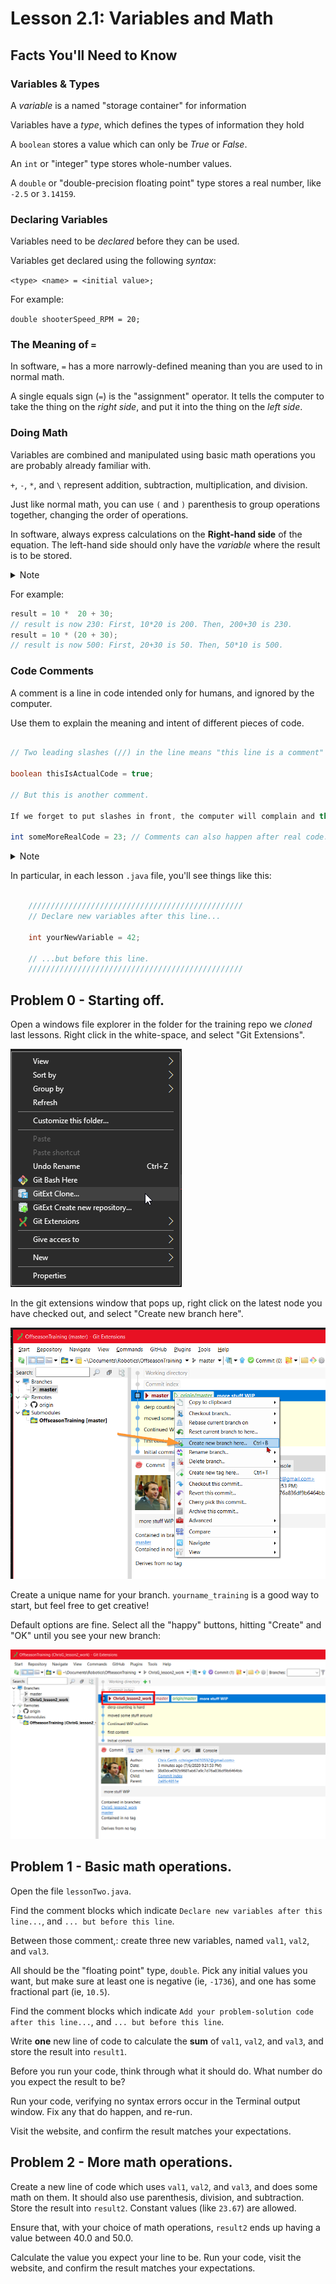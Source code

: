 
# Lesson 2.1: Variables and Math

## Facts You'll Need to Know

### Variables & Types

A _variable_ is a named "storage container" for information

Variables have a _type_, which defines the types of information they hold

A `boolean` stores a value which can only be _True_ or _False_.

An `int` or "integer" type stores whole-number values.

A `double` or "double-precision floating point" type stores a real number, like `-2.5` or `3.14159`. 

### Declaring Variables

Variables need to be _declared_ before they can be used.

Variables get declared using the following _syntax_:

`<type> <name> = <initial value>;`

For example:

`double shooterSpeed_RPM = 20;`

### The Meaning of `=`

In software, `=` has a more narrowly-defined meaning than you are used to in normal math.

A single equals sign (`=`) is the "assignment" operator. It tells the computer to take the thing on the _right side_, and put it into the thing on the _left side_. 

### Doing Math 

Variables are combined and manipulated using basic math operations you are probably already familiar with.

`+`, `-`, `*`, and `\` represent addition, subtraction, multiplication, and division.

Just like normal math, you can use `(` and `)` parenthesis to group operations together, changing the order of operations.

In software, always express calculations on the **Right-hand side** of the equation. The left-hand side should only have the *variable* where the result is to be stored.

<details>
<summary> Note </summary>
Chris learned the acronym PEMDAS (pronounced "paehm-dahs") to describe the Math order of operations. (Parenthesis, then exponentiation, then multiplication, then division, then addition, then subtraction). Chris also learned the trigonometric ratios and functions with the pneumonic not as our Native American friend SOH-CAH-TOA, but as "Some Old Hippie Caught Another Hippie Tripping On Acid" This explains a lot about Chris. We'll assume none of these are commonly-used pneumonic devices, and avoid their usage. But if you happen to know them, well, you can assume you'll turn out like Chris.
</details>


For example:

```java
result = 10 *  20 + 30;  
// result is now 230: First, 10*20 is 200. Then, 200+30 is 230.
result = 10 * (20 + 30); 
// result is now 500: First, 20+30 is 50. Then, 50*10 is 500.
```

### Code Comments

A comment is a line in code intended only for humans, and ignored by the computer.

Use them to explain the meaning and intent of different pieces of code.

```java

// Two leading slashes (//) in the line means "this line is a comment"

boolean thisIsActualCode = true;

// But this is another comment.

If we forget to put slashes in front, the computer will complain and throw "syntax" errors on this line.

int someMoreRealCode = 23; // Comments can also happen after real code.

```

<details>
<summary> Note </summary>

```java
/* Slash-star sequences surrounding text is also a comment */

double anotherPieceOfRealCode = 123.456;

/**
 * Code comments may
 * also take up more than
 * one line if you use the
 * slash-star format
 */ 

```
</details>

In particular, in each lesson `.java` file, you'll see things like this:

```java

    ////////////////////////////////////////////////
    // Declare new variables after this line...

    int yourNewVariable = 42;

    // ...but before this line.
    ////////////////////////////////////////////////
```


## Problem 0 - Starting off.

Open a windows file explorer in the folder for the training repo we _cloned_ last lessons. Right click in the white-space, and select "Git Extensions".

![](doc/gitext_clone.png)

In the git extensions window that pops up, right click on the latest node you have checked out, and select "Create new branch here".

![](doc/gitext_new_branch.png)

Create a unique name for your branch. `yourname_training` is a good way to start, but feel free to get creative!

Default options are fine. Select all the "happy" buttons, hitting "Create" and "OK" until you see your new branch:

![](doc/gitext_new_branch_created.png)

## Problem 1 - Basic math operations.

Open the file `lessonTwo.java`. 

Find the comment blocks which indicate `Declare new variables after this line...`, and `... but before this line`.

Between those comment,: create three new variables, named `val1`, `val2`, and `val3`. 

All should be the "floating point" type, `double`. Pick any initial values you want, but make sure at least one is negative (ie, `-1736`), and one has some fractional part (ie, `10.5`).

Find the comment blocks which indicate `Add your problem-solution code after this line...`, and `... but before this line`. 

Write **one** new line of code to calculate the **sum** of `val1`, `val2`, and `val3`, and store the result into `result1`. 

Before you run your code, think through what it should do. What number do you expect the result to be?

Run your code, verifying no syntax errors occur in the Terminal output window. Fix any that do happen, and re-run.

Visit the website, and confirm the result matches your expectations.

## Problem 2 - More math operations.

Create a new line of code which uses `val1`, `val2`, and `val3`, and does some math on them. It should also use parenthesis, division, and subtraction. Store the result into `result2`. Constant values (like `23.67`) are allowed. 

Ensure that, with your choice of math operations, `result2` ends up having a value between 40.0 and 50.0.

Calculate the value you expect your line to be. Run your code, visit the website, and confirm the result matches your expectations.
